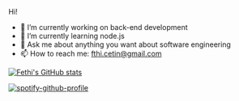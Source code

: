 Hi!

- 🔭 I’m currently working on back-end development
- 🌱 I’m currently learning node.js
- 💬 Ask me about anything you want about software engineering
- 📫 How to reach me: fthi.cetin@gmail.com

[![Fethi's GitHub stats](https://github-readme-stats.vercel.app/api?username=Fthictn&show_icons=true&bg_color=0d2a49&text_color=ffffff)](https://github.com/Fthictn/github-readme-stats)

[![spotify-github-profile](https://spotify-github-profile.vercel.app/api/view?uid=asd.opr&cover_image=true&theme=default&show_offline=false)](https://github.com/kittinan/spotify-github-profile)
